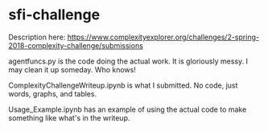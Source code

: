 # sfi-challenge

Description here: https://www.complexityexplorer.org/challenges/2-spring-2018-complexity-challenge/submissions

agentfuncs.py is the code doing the actual work.  It is gloriously messy.  I may clean it up someday.  Who knows!

ComplexityChallengeWriteup.ipynb is what I submitted.  No code, just words, graphs, and tables.

Usage_Example.ipynb has an example of using the actual code to make something like what's in the writeup.
